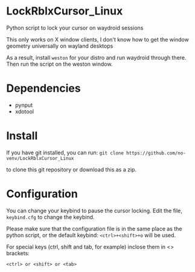 # LockRblxCursor_Linux

Python script to lock your cursor on waydroid sessions

This only works on X window clients, I don't know how to get the window geometry universally on wayland desktops

As a result, install `weston` for your distro and run waydroid through there. Then run the script on the weston window.

# Dependencies

- pynput
- xdotool

# Install

If you have git installed, you can run:
`git clone https://github.com/no-venv/LockRblxCursor_Linux` 

to clone this git repository or download this as a zip.

# Configuration 
You can change your keybind to pause the cursor locking.
Edit the file, `keybind.cfg` to change the keybind. 

Please make sure that the configuration file is in the same place as the python script, or the default keybind:
`<ctrl>+<shift>+o` will be used.

For special keys (ctrl, shift and tab, for example) inclose them in <> brackets:

`<ctrl> or <shift> or <tab>`
